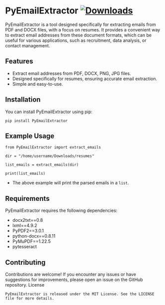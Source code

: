 # PyEmailExtractor [![Downloads](https://static.pepy.tech/badge/pyemailextractor)](https://pepy.tech/project/pyemailextractor)

PyEmailExtractor is a tool designed specifically for extracting emails from PDF and DOCX files, with a focus on resumes. It provides a convenient way to extract email addresses from these document formats, which can be useful for various applications, such as recruitment, data analysis, or contact management.

## Features

- Extract email addresses from PDF, DOCX, PNG, JPG files.
- Designed specifically for resumes, ensuring accurate email extraction.
- Simple and easy-to-use.

## Installation

You can install PyEmailExtractor using pip:

```
pip install PyEmailExtractor
```
## Example Usage
```
from PyEmailExtractor import extract_emails

dir = "/home/username/Downloads/resumes"

list_emails = extract_emails(dir)

print(list_emails)
```

- The above example will print the parsed emails in a `list`.

## Requirements

PyEmailExtractor requires the following dependencies:
- docx2txt==0.8
- lxml==4.9.2
- PyPDF2==3.0.1
- python-docx==0.8.11
- PyMuPDF==1.22.5
- pytesseract

## Contributing

Contributions are welcome! If you encounter any issues or have suggestions for improvements, please open an issue on the GitHub repository.
License

`PyEmailExtractor is released under the MIT License. See the LICENSE file for more details.`
